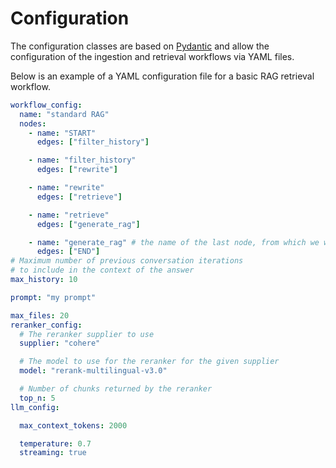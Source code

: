# Configuration

The configuration classes are based on [Pydantic](https://docs.pydantic.dev/latest/) and allow the configuration of the ingestion and retrieval workflows via YAML files.

Below is an example of a YAML configuration file for a basic RAG retrieval workflow.
```yaml
workflow_config:
  name: "standard RAG"
  nodes:
    - name: "START"
      edges: ["filter_history"]

    - name: "filter_history"
      edges: ["rewrite"]

    - name: "rewrite"
      edges: ["retrieve"]

    - name: "retrieve"
      edges: ["generate_rag"]

    - name: "generate_rag" # the name of the last node, from which we want to stream the answer to the user, should always start with "generate"
      edges: ["END"]
# Maximum number of previous conversation iterations
# to include in the context of the answer
max_history: 10

prompt: "my prompt"

max_files: 20
reranker_config:
  # The reranker supplier to use
  supplier: "cohere"

  # The model to use for the reranker for the given supplier
  model: "rerank-multilingual-v3.0"

  # Number of chunks returned by the reranker
  top_n: 5
llm_config:

  max_context_tokens: 2000

  temperature: 0.7
  streaming: true
```
